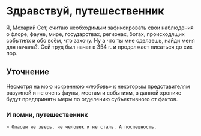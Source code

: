 # Здравствуй, путешественник

Я, Мохарий Сет, считаю необходимым зафиксировать свои наблюдения о флоре, фауне, мире, государствах, регионах, богах, происходящих событиях и обо всём, что захочу. Ну а что ты мне сделаешь, найди меня для начала?. Сей труд был начат в 354 г. и продолжает писаться до сих пор.

## Уточнение

Несмотря на мою искреннюю *«любовь»* к некоторым представителям разумной и не очень фауны, местам и событиям, в данной хронике будут предприняты меры по отделению субъективного от фактов.

### И помни, путешественник

    > Опасен не зверь, не человек и не сталь. А поспешность.
